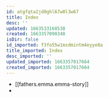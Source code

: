 ```yaml
---
id: atgfqta2jd0ghl67w0l3w67
title: Index
desc: ''
updated: 1663533168538
created: 1663357090348
isDir: false
id_imported: f3fo55w1msdmintm4eyye8a
title_imported: Index
desc_imported: ''
updated_imported: 1663357017664
created_imported: 1663357017664
---
```


- [[fathers.emma.emma-story]]
- 